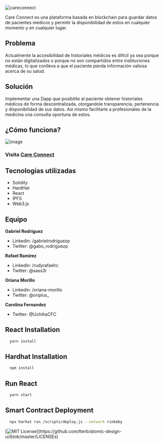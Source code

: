 
![careconnect](https://user-images.githubusercontent.com/42686893/189774225-ae6ace88-cb4b-4c97-88de-eedc1f36568e.png)

Care Connect es una plataforma basada en blockchain para guardar datos de pacientes médicos y permitir la disponibilidad de estos en cualquier momento y en cualquier lugar.

## Problema

Actualmente la accesibilidad de historiales médicos es difícil ya sea porque no están digitalizados o porque no son compartidos entre instituciones médicas, lo que conlleva a que el paciente pierda información valiosa acerca de su salud.

## Solución

Implementar una Dapp que posibilite al paciente obtener historiales médicos de forma descentralizada, otorgandole transparencia, pertenencia y disponibilidad de sus datos. Asi mismo facilitarle a profesionales de la medicina una consulta oportuna de estos.

## ¿Cómo funciona?

![image](https://user-images.githubusercontent.com/42686893/189774492-7bc61e8c-b28f-4f9e-892d-fd4c77dce68a.png)

### Visita [Care Connect](https://care-connect.vercel.app/home)

## Tecnologías utilizadas

  - Solidity
  - HardHat
  - React
  - IPFS
  - Web3.js

## Equipo

**Gabriel Rodríguez**
  - Linkedin: /gabrielrodriguezp
  - Twitter: @gabo_rodriguezp

**Rafael Ramírez**
  - Linkedin: /rudyrafaelrc
  - Twitter: @sass3r

**Oriana Morillo**
  - Linkedin: /oriana-morillo
  - Twitter: @oriplus_
  
**Carolina Fernandez**
  - Twitter: @UchihaCFC


## React Installation

```bash
  yarn install
```

## Hardhat Installation

```bash
  npm install
```

## Run React

```bash
  yarn start
```

## Smart Contract Deployment

```bash
  npx harhat run /scripts/deploy.js --network rinkeby
```

[![MIT License](https://img.shields.io/apm/l/atomic-design-ui.svg?)](https://github.com/tterb/atomic-design-ui/blob/master/LICENSEs)

